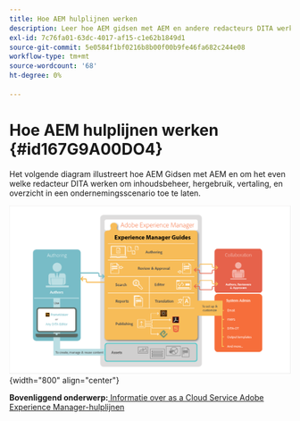 ```yaml
---
title: Hoe AEM hulplijnen werken
description: Leer hoe AEM gidsen met AEM en andere redacteurs DITA werken om inhoudsbeheer, hergebruik, vertaling, en overzicht in een ondernemingsscenario te machtigen.
exl-id: 7c76fa01-63dc-4017-af15-c1e62b1849d1
source-git-commit: 5e0584f1bf0216b8b00f00b9fe46fa682c244e08
workflow-type: tm+mt
source-wordcount: '68'
ht-degree: 0%

---
```


# Hoe AEM hulplijnen werken {#id167G9A00DO4}

Het volgende diagram illustreert hoe AEM Gidsen met AEM en om het even welke redacteur DITA werken om inhoudsbeheer, hergebruik, vertaling, en overzicht in een ondernemingsscenario toe te laten.

![](images/xml-add-on-how-it-works.png){width="800" align="center"}


**Bovenliggend onderwerp:**[ Informatie over as a Cloud Service Adobe Experience Manager-hulplijnen](intro.md)
